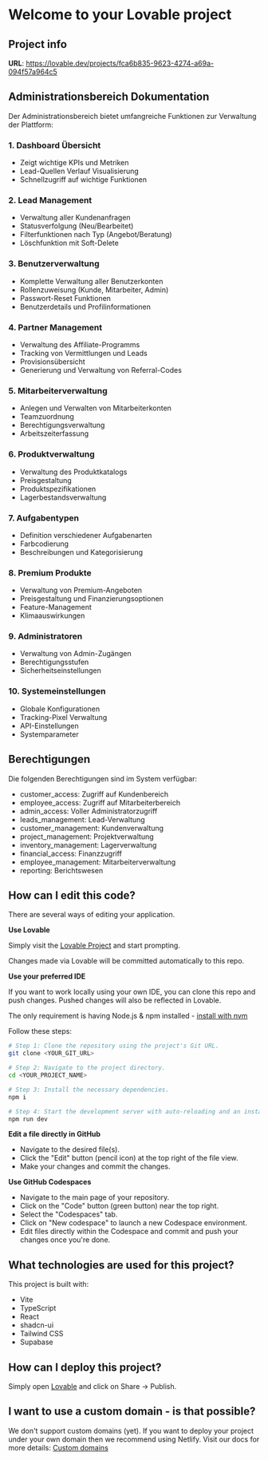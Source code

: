 # Welcome to your Lovable project

## Project info

**URL**: https://lovable.dev/projects/fca6b835-9623-4274-a69a-094f57a964c5

## Administrationsbereich Dokumentation

Der Administrationsbereich bietet umfangreiche Funktionen zur Verwaltung der Plattform:

### 1. Dashboard Übersicht
- Zeigt wichtige KPIs und Metriken
- Lead-Quellen Verlauf Visualisierung
- Schnellzugriff auf wichtige Funktionen

### 2. Lead Management
- Verwaltung aller Kundenanfragen
- Statusverfolgung (Neu/Bearbeitet)
- Filterfunktionen nach Typ (Angebot/Beratung)
- Löschfunktion mit Soft-Delete

### 3. Benutzerverwaltung
- Komplette Verwaltung aller Benutzerkonten
- Rollenzuweisung (Kunde, Mitarbeiter, Admin)
- Passwort-Reset Funktionen
- Benutzerdetails und Profilinformationen

### 4. Partner Management
- Verwaltung des Affiliate-Programms
- Tracking von Vermittlungen und Leads
- Provisionsübersicht
- Generierung und Verwaltung von Referral-Codes

### 5. Mitarbeiterverwaltung
- Anlegen und Verwalten von Mitarbeiterkonten
- Teamzuordnung
- Berechtigungsverwaltung
- Arbeitszeiterfassung

### 6. Produktverwaltung
- Verwaltung des Produktkatalogs
- Preisgestaltung
- Produktspezifikationen
- Lagerbestandsverwaltung

### 7. Aufgabentypen
- Definition verschiedener Aufgabenarten
- Farbcodierung
- Beschreibungen und Kategorisierung

### 8. Premium Produkte
- Verwaltung von Premium-Angeboten
- Preisgestaltung und Finanzierungsoptionen
- Feature-Management
- Klimaauswirkungen

### 9. Administratoren
- Verwaltung von Admin-Zugängen
- Berechtigungsstufen
- Sicherheitseinstellungen

### 10. Systemeinstellungen
- Globale Konfigurationen
- Tracking-Pixel Verwaltung
- API-Einstellungen
- Systemparameter

## Berechtigungen

Die folgenden Berechtigungen sind im System verfügbar:
- customer_access: Zugriff auf Kundenbereich
- employee_access: Zugriff auf Mitarbeiterbereich
- admin_access: Voller Administratorzugriff
- leads_management: Lead-Verwaltung
- customer_management: Kundenverwaltung
- project_management: Projektverwaltung
- inventory_management: Lagerverwaltung
- financial_access: Finanzzugriff
- employee_management: Mitarbeiterverwaltung
- reporting: Berichtswesen

## How can I edit this code?

There are several ways of editing your application.

**Use Lovable**

Simply visit the [Lovable Project](https://lovable.dev/projects/fca6b835-9623-4274-a69a-094f57a964c5) and start prompting.

Changes made via Lovable will be committed automatically to this repo.

**Use your preferred IDE**

If you want to work locally using your own IDE, you can clone this repo and push changes. Pushed changes will also be reflected in Lovable.

The only requirement is having Node.js & npm installed - [install with nvm](https://github.com/nvm-sh/nvm#installing-and-updating)

Follow these steps:

```sh
# Step 1: Clone the repository using the project's Git URL.
git clone <YOUR_GIT_URL>

# Step 2: Navigate to the project directory.
cd <YOUR_PROJECT_NAME>

# Step 3: Install the necessary dependencies.
npm i

# Step 4: Start the development server with auto-reloading and an instant preview.
npm run dev
```

**Edit a file directly in GitHub**

- Navigate to the desired file(s).
- Click the "Edit" button (pencil icon) at the top right of the file view.
- Make your changes and commit the changes.

**Use GitHub Codespaces**

- Navigate to the main page of your repository.
- Click on the "Code" button (green button) near the top right.
- Select the "Codespaces" tab.
- Click on "New codespace" to launch a new Codespace environment.
- Edit files directly within the Codespace and commit and push your changes once you're done.

## What technologies are used for this project?

This project is built with:

- Vite
- TypeScript
- React
- shadcn-ui
- Tailwind CSS
- Supabase

## How can I deploy this project?

Simply open [Lovable](https://lovable.dev/projects/fca6b835-9623-4274-a69a-094f57a964c5) and click on Share -> Publish.

## I want to use a custom domain - is that possible?

We don't support custom domains (yet). If you want to deploy your project under your own domain then we recommend using Netlify. Visit our docs for more details: [Custom domains](https://docs.lovable.dev/tips-tricks/custom-domain/)